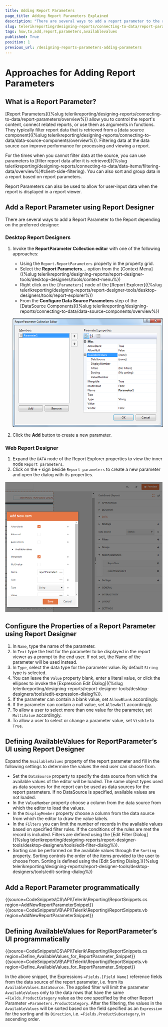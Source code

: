```yaml
---
title: Adding Report Parameters
page_title: Adding Report Parameters Explained
description: "There are several ways to add a report parameter to the report depending on the preferred designer. Learn more!"
slug: telerikreporting/designing-reports/connecting-to-data/report-parameters/how-to-add-report-parameters
tags: how,to,add,report,parameters,availablevalues
published: True
position: 1
previous_url: /designing-reports-parameters-adding-parameters
---
```


# Approaches for Adding Report Parameters

## What is a Report Parameter?

[Report Parameters]({%slug telerikreporting/designing-reports/connecting-to-data/report-parameters/overview%}) allow you to control the report's content, connect related reports, or use them as arguments in functions. They typically filter report data that is retrieved from a [data source component]({%slug telerikreporting/designing-reports/connecting-to-data/data-source-components/overview%}). Filtering data at the data source can improve performance for processing and viewing a report. 

For the times when you cannot filter data at the source, you can use parameters to [filter report data after it is retrieved]({%slug telerikreporting/designing-reports/connecting-to-data/data-items/filtering-data/overview%}#client-side-filtering). You can also sort and group data in a report based on report parameters.

Report Parameters can also be used to allow for user-input data when the report is displayed in a report viewer.

## Add a Report Parameter using Report Designer

There are several ways to add a Report Parameter to the Report depending on the preferred designer:

### Desktop Report Designers

1. Invoke the __ReportParameter Collection editor__ with one of the following approaches:

	* Using the `Report.ReportParameters` property in the property grid.
	* Select the __Report Parameters...__ option from the [Context Menu]({%slug telerikreporting/designing-reports/report-designer-tools/desktop-designers/tools/context-menu%})
	* Right click on the `[Parameters]` node of the [Report Explorer]({%slug telerikreporting/designing-reports/report-designer-tools/desktop-designers/tools/report-explorer%})
	* From the __Configure Data Source Parameters__ step of the [DataSource Components]({%slug telerikreporting/designing-reports/connecting-to-data/data-source-components/overview%})

	![The ReportParameter Collection editor of the Desktop Report Designers](images/ReportParameterEditor.png)

1. Click the __Add__ button to create a new parameter.

### Web Report Designer

1. Expand the `DATA` node of the Report Explorer properties to view the inner node `Report parameters`.
1. Click on the `+` sign beside `Report parameters` to create a new parameter and open the dialog with its properties.

![The Add New Item editor of the Web Report Designer for editint Report Parameter properties](images/WebDesignerReportParameterEditor.png)

## Configure the Properties of a Report Parameter using Report Designer

1. In `Name`, type the name of the parameter.
1. In `Text` type the text for the parameter to be displayed in the report viewer as a prompt to the end user. If not set, the Name of the parameter will be used instead.
1. In `Type`, select the data type for the parameter value. By default `String` type is selected.
1. You can leave the `Value` property blank, enter a literal value, or click the ellipses to invoke the [Expression Edit Dialog]({%slug telerikreporting/designing-reports/report-designer-tools/desktop-designers/tools/edit-expression-dialog%}).
1. If the parameter can contain a blank value, set `AllowBlank` accordingly.
1. If the parameter can contain a null value, set `AllowNull` accordingly.
1. To allow a user to select more than one value for the parameter, set `MultiValue` accordingly.
1. To allow a user to select or change a parameter value, set `Visible` to `True`.

## Defining AvailableValues for ReportParameter’s UI using Report Designer

Expand the `AvailableValues` property of the report parameter and fill in the following settings to determine the values the end user can choose from.

* Set the `DataSource` property to specify the data source from which the available values of the editor will be loaded. The same object types used as data sources for the report can be used as data sources for the report parameters. If no DataSource is specified, available values are not loaded.
* In the `ValueMember` property choose a column from the data source from which the editor to load the values.
* In the `DisplayMember` property choose a column from the data source from which the editor to draw the value labels.
* In the `Filters` you can limit the number of records in the available values based on specified filter rules. If the conditions of the rules are met the record is included. Filters are defined using the [Edit Filter Dialog]({%slug telerikreporting/designing-reports/report-designer-tools/desktop-designers/tools/edit-filter-dialog%}).
* Sorting can be performed on the available values through the `Sorting` property. Sorting controls the order of the items provided to the user to choose from. Sorting is defined using the [Edit Sorting Dialog.]({%slug telerikreporting/designing-reports/report-designer-tools/desktop-designers/tools/edit-sorting-dialog%})

## Add a Report Parameter programmatically

{{source=CodeSnippets\CS\API\Telerik\Reporting\ReportSnippets.cs region=AddNewReportParameterSnippet}}
{{source=CodeSnippets\VB\API\Telerik\Reporting\ReportSnippets.vb region=AddNewReportParameterSnippet}}

## Defining AvailableValues for ReportParameter’s UI programmatically

{{source=CodeSnippets\CS\API\Telerik\Reporting\ReportSnippets.cs region=Define_AvailableValues_for_ReportParameter_Snippet}}
{{source=CodeSnippets\VB\API\Telerik\Reporting\ReportSnippets.vb region=Define_AvailableValues_for_ReportParameter_Snippet}}

In the above snippet, the Expressions `=Fields.[Field Name]` reference fields from the data source of the report parameter, i.e. from its `AvailableValues.DataSource`. The applied filter will limit the parameter `AvailableValues` only to the data rows that have the same `=Fields.ProductCategory` value as the one specified by the other Report Parameter `=Parameters.ProductCategory`. After the filtering, the values in the `AvailableValues` will be sorted based on the field specified as an `Expression` for the sorting and its `Direction`, i.e. `=Fields.ProductSubcategory`, in ascending order.
